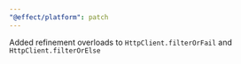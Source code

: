 ```yaml
---
"@effect/platform": patch
---
```


Added refinement overloads to `HttpClient.filterOrFail` and `HttpClient.filterOrElse`
